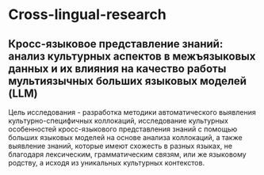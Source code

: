 # Cross-lingual-research
## Кросс-языковое представление знаний: анализ культурных аспектов в межъязыковых данных и их влияния на качество работы мультиязычных  больших языковых моделей (LLM)

Цель исследования - разработка методики автоматического выявления культурно-специфичных коллокаций, исследование культурных особенностей кросс-языкового представления знаний с помощью больших языковых моделей на основе анализа коллокаций, а также выявление знаний, которые имеют схожесть в разных языках, не благодаря лексическим, грамматическим связям, или же языковому родству, а исходя из уникальных культурных контекстов.


